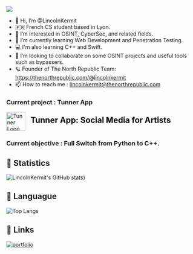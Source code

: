 ![](https://komarev.com/ghpvc/?username=LincolnKermit&color=blue)

- 👋 Hi, I’m @LincolnKermit
- 🇫🇷 French CS student based in Lyon.
- 👀 I’m interested in OSINT, CyberSec, and related fields.
- 🌱 I’m currently learning Web Development and Penetration Testing.
- 💻 I'm also learning C++ and Swift.
- 💞️ I’m looking to collaborate on some OSINT projects and useful tools such as bypassers.
- 🪐 Founder of The North Republic Team: https://thenorthrepublic.com/@lincolnkermit
- 📫 How to reach me : lincolnkermit@thenorthrepublic.com

### Current project : Tunner App

<a href="https://tunner.divisiontwentyone.cloud/" target="_blank" style="text-decoration:none;"> <img src="https://tunner.divisiontwentyone.cloud/static/files-core/logo-tunner.ico" alt="Tunner Logo" width="50" style="vertical-align:middle; margin-right:10px;"> <span style="font-size: 1.5em; font-weight: bold; color: black;">Tunner App: Social Media for Artists</span> </a>

### Current objective : Full Switch from Python to C++.



## 🔗 Statistics
![LincolnKermit's GitHub stats](https://github-readme-stats.vercel.app/api?username=lincolnkermit&theme=dracula&rank_icon=percentile))

## 🔗 Languague
![Top Langs](https://github-readme-stats.vercel.app/api/top-langs/?username=lincolnkermit&hide_progress=true&hide=javascript,html,css&theme=dracula)

## 🔗 Links
[![portfolio](https://img.shields.io/badge/my_portfolio-000?style=for-the-badge&logo=ko-fi&logoColor=white)](https://thenorthrepublic.com/@lincolnkermit)









